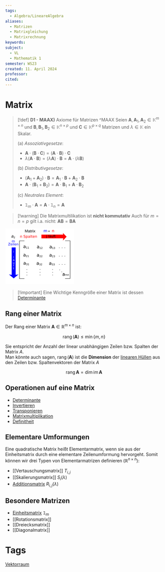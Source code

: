 ```yaml
---
tags:
  - Algebra/LineareAlgebra
aliases:
  - Matrizen
  - Matrixgleichung
  - Matrixrechnung
keywords: 
subject:
  - VL
  - Mathematik 1
semester: WS23
created: 11. April 2024
professor: 
cited:
---
```

 

# Matrix

> [!def] **D1 - MAAX)** Axiome für Matrizen ^MAAX
> Seien $\mathbf{A},\mathbf{A}_{1}, \mathbf{A}_{2}\in \mathbb{K}^{m\times n}$ und $\mathbf{B},\mathbf{B}_{1}, \mathbf{B}_{2}\in \mathbb{K}^{n\times p}$ und $\mathbf{C}\in \mathbb{K}^{p\times q}$ Matrizen und $\lambda \in \mathbb{K}$ ein Skalar.
> 
> (a) *Assoziativgesetze*: 
> 
> - $\mathbf{A} \cdot(\mathbf{B} \cdot \mathbf{C})=(\mathbf{A} \cdot \mathbf{B}) \cdot \mathbf{C}$ 
> - $\lambda(\mathbf{A} \cdot \mathbf{B})=(\lambda \mathbf{A}) \cdot \mathbf{B}=\mathbf{A} \cdot(\lambda \mathbf{B})$  
> 
> (b) *Distributivgesetze*:
> 
> - $(\mathbf{A}_1+\mathbf{A}_2) \cdot \mathbf{B}=\mathbf{A}_1 \cdot \mathbf{B}+\mathbf{A}_2 \cdot \mathbf{B}$ 
> - $\mathbf{A} \cdot(\mathbf{B}_1+\mathbf{B}_2)=\mathbf{A} \cdot \mathbf{B}_1+\mathbf{A} \cdot \mathbf{B}_2$  
> 
> (c) *Neutrales Element*:
>
> - $\mathbb{1}_m \cdot \mathbf{A}=\mathbf{A} \cdot \mathbb{1}_n=\mathbf{A}$

> [!warning] Die Matrixmultilikation ist **nicht kommutativ**
>  Auch für $m=n=p$ gilt i.a. nicht: $\mathbf{A} \mathbf{B}=\mathbf{B} \mathbf{A}$  

![invert_dark](assets/Pasted%20image%2020250401160610.png)
> [!important] Eine Wichtige Kenngröße einer Matrix ist dessen [Determinante](Determinante.md)

## Rang einer Matrix

 Der Rang einer Matrix $\mathbf{A}\in\mathbb{R}^{m\times n}$ ist:
 
 $$\operatorname{rang}(\mathbf{A}) \leq \min\{m,n\}$$

Sie entspricht der Anzahl der linear unabhängigen Zeilen bzw. Spalten der Matrix $A$.  
Man könnte auch sagen, $\operatorname{rang}(\mathbf{A})$ ist die **Dimension** der [linearen Hüllen](../{MOC}%20Lineare%20Algebra.md) aus den Zeilen bzw. Spaltenvektoren der Matrix $A$

$$
\operatorname{rang}\mathbf{A}=\dim\operatorname{im}\mathbf{A}
$$

## Operationen auf eine Matrix

- [Determinante](Determinante.md)  
- [Invertieren](Gauß-Jordan-Verfahren.md)  
- [Transponieren](Transponieren.md)  
- [Matrixmultiplikation](Matrixmultiplikation.md)
- [Definitheit](Definitheit.md)

## Elementare Umformungen

Eine quadratische Matrix heißt Elementarmatrix, wenn sie aus der Einheitsmatrix durch eine elementare Zeilenumformung hervorgeht. Somit können wir drei Typen von Elementarmatrizen definieren ($\mathbb{R}^{n\times n}$):

- [[Vertauschungsmatrix]] $T_{i, j}$
- [[Skalierungsmatrix]] $S_i(\lambda)$
- [Additionsmatrix](Additionsmatrix.md) $R_{i, j}(\lambda)$

## Besondere Matrizen

- [Einheitsmatrix](Einheitsmatrix.md) $\mathbb{1}_{m}$ 
- [[Rotationsmatrix]] 
- [[Dreiecksmatrix]] 
- [[Diagonalmatrix]]

# Tags

[Vektorraum](Vektorraum.md)